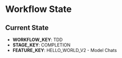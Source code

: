 # Workflow State

## Current State
- **WORKFLOW_KEY**: TDD
- **STAGE_KEY**: COMPLETION
- **FEATURE_KEY**: HELLO_WORLD_V2 - Model Chats

<!-- IMPORTANT: Keep this file minimal. Do not add additional notes or information here. --> 